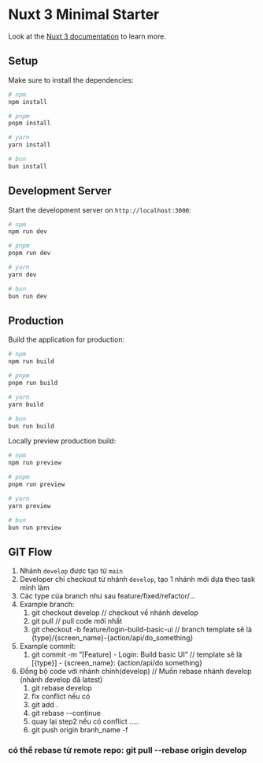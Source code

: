 # Nuxt 3 Minimal Starter

Look at the [Nuxt 3 documentation](https://nuxt.com/docs/getting-started/introduction) to learn more.

## Setup

Make sure to install the dependencies:

```bash
# npm
npm install

# pnpm
pnpm install

# yarn
yarn install

# bun
bun install
```

## Development Server

Start the development server on `http://localhost:3000`:

```bash
# npm
npm run dev

# pnpm
pnpm run dev

# yarn
yarn dev

# bun
bun run dev
```

## Production

Build the application for production:

```bash
# npm
npm run build

# pnpm
pnpm run build

# yarn
yarn build

# bun
bun run build
```

Locally preview production build:

```bash
# npm
npm run preview

# pnpm
pnpm run preview

# yarn
yarn preview

# bun
bun run preview
```

## GIT Flow

1. Nhánh `develop` được tạo từ `main`
2. Developer chỉ checkout từ nhánh `develop`, tạo 1 nhánh mới dựa theo task mình làm
3. Các type của branch như sau feature/fixed/refactor/… 
4. Example branch: 
    1.  git checkout develop // checkout về nhánh develop
    2.  git pull // pull code mới nhất
    3.  git checkout -b feature/login-build-basic-ui // branch template sẽ là {type}/{screen_name}-{action/api/do_something}
5. Example commit:
    1. git commit -m “[Feature] - Login: Build basic UI” // template sẽ là [{type}] - {screen_name}: {action/api/do something}
6. Đồng bộ code với nhánh chính(develop)
	// Muốn rebase nhánh develop (nhánh develop đã latest)
	1. git rebase develop
	2. fix conflict nếu có
	3. git add .
	4. git rebase --continue
	5. quay lại step2 nếu có conflict
	.....
	6. git push origin branh_name -f

### có thể rebase từ remote repo: git pull --rebase origin develop